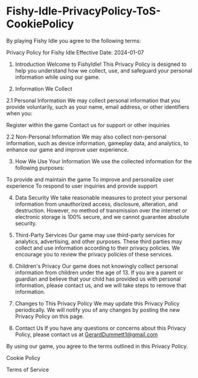 # Fishy-Idle-PrivacyPolicy-ToS-CookiePolicy

By playing Fishy Idle you agree to the following terms: 

Privacy Policy for Fishy Idle
Effective Date: 2024-01-07

1. Introduction
Welcome to FishyIdle! This Privacy Policy is designed to help you understand how we collect, use, and safeguard your personal information while using our game.

2. Information We Collect

2.1 Personal Information
We may collect personal information that you provide voluntarily, such as your name, email address, or other identifiers when you:

Register within the game
Contact us for support or other inquiries

2.2 Non-Personal Information
We may also collect non-personal information, such as device information, gameplay data, and analytics, to enhance our game and improve user experience.

3. How We Use Your Information
We use the collected information for the following purposes:

To provide and maintain the game
To improve and personalize user experience
To respond to user inquiries and provide support

4. Data Security
We take reasonable measures to protect your personal information from unauthorized access, disclosure, alteration, and destruction. However, no method of transmission over the internet or electronic storage is 100% secure, and we cannot guarantee absolute security.

5. Third-Party Services
Our game may use third-party services for analytics, advertising, and other purposes. These third parties may collect and use information according to their privacy policies. We encourage you to review the privacy policies of these services.

6. Children's Privacy
Our game does not knowingly collect personal information from children under the age of 13. If you are a parent or guardian and believe that your child has provided us with personal information, please contact us, and we will take steps to remove that information.

7. Changes to This Privacy Policy
We may update this Privacy Policy periodically. We will notify you of any changes by posting the new Privacy Policy on this page.

8. Contact Us
If you have any questions or concerns about this Privacy Policy, please contact us at GerardDummett1@gmail.com 

By using our game, you agree to the terms outlined in this Privacy Policy.



Cookie Policy


Terms of Service
